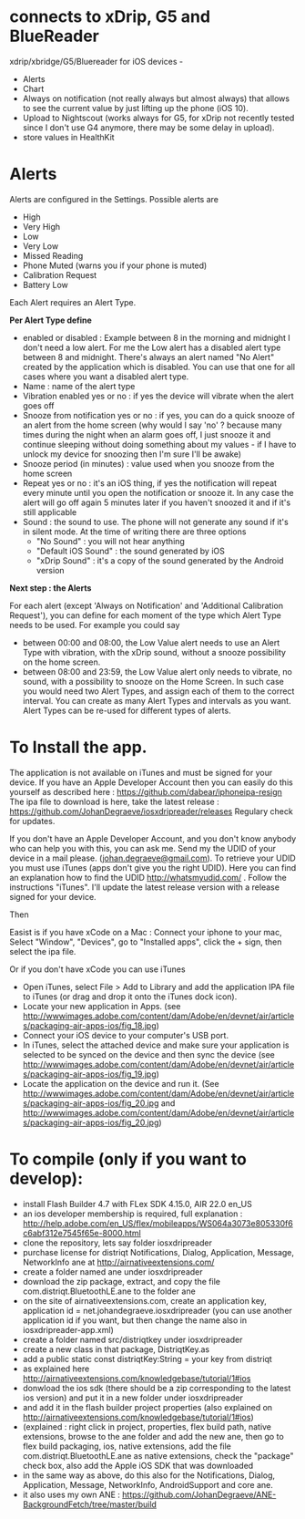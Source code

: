 # connects to xDrip, G5 and BlueReader



xdrip/xbridge/G5/Bluereader for iOS devices - 

* Alerts
* Chart
* Always on notification (not really always but almost always) that allows to see the current value by just lifting up the phone (iOS 10).
* Upload to Nightscout (works always for G5, for xDrip not recently tested since I don't use G4 anymore, there may be some delay in upload).
* store values in HealthKit


# Alerts

Alerts are configured in the Settings. 
Possible alerts are
 * High
 * Very High
 * Low
 * Very Low
 * Missed Reading
 * Phone Muted (warns you if your phone is muted)
 * Calibration Request
 * Battery Low

Each Alert requires an Alert Type.

__Per Alert Type define__
 * enabled or disabled : Example between 8 in the morning and midnight I don't need a low alert. For me the Low alert has a disabled alert type between 8 and midnight. There's
 always an alert named "No Alert" created by the application which is disabled. You can use that one for all cases where you want a disabled alert type.
 * Name : name of the alert type
 * Vibration enabled yes or no : if yes the device will vibrate when the alert goes off
 * Snooze from notification yes or no : if yes, you can do a quick snooze of an alert from the home screen (why would I say 'no' ? because many times during the night when an alarm goes off, I just snooze it and continue sleeping without doing something about my values - if I have to unlock my device for snoozing then I'm sure I'll be awake)
 * Snooze period (in minutes) : value used when you snooze from the home screen
 * Repeat yes or no : it's an iOS thing, if yes the notification will repeat every minute until you open the notification or snooze it. In any case the alert will go off again 5 minutes later if you haven't snoozed it and if it's still applicable
 * Sound : the sound to use. 
   The phone will not generate any sound if it's in silent mode.
   At the time of writing there are three options
   * "No Sound" : you will not hear anything
   * "Default iOS Sound" : the sound generated by iOS
   * "xDrip Sound" : it's a copy of the sound generated by the Android version

__Next step : the Alerts__

For each alert (except 'Always on Notification' and 'Additional Calibration Request'), you can define for each moment of the type which Alert Type needs to be used. 
For example you could say 
* between 00:00 and 08:00, the Low Value alert needs to use an Alert Type with vibration, with the xDrip sound, without a snooze possibility on the home screen.
* between 08:00 and 23:59, the Low Value alert only needs to vibrate, no sound, with a possibility to snooze on the Home Screen.
In such case you would need two Alert Types, and assign each of them to the correct interval.
You can create as many Alert Types and intervals as you want.
Alert Types can be re-used for different types of alerts.

# To Install the app.

The application is not available on iTunes and must be signed for your device.
If you have an Apple Developer Account then you can easily do this yourself as described here : https://github.com/dabear/iphoneipa-resign
The ipa file to download is here, take the latest release : https://github.com/JohanDegraeve/iosxdripreader/releases
Regulary check for updates.

If you don't have an Apple Developer Account, and you don't know anybody who can help you with this, you can ask me.
Send my the UDID of your device in a mail please. (johan.degraeve@gmail.com).
To retrieve your UDID you must use iTunes (apps don't give you the right UDID). Here you can find an explanation how to find the UDID http://whatsmyudid.com/ . Follow the instructions "iTunes".
I'll update the latest release version with a release signed for your device.

Then

Easist is if you have xCode on a Mac : Connect your iphone to your mac,
Select "Window", "Devices", go to "Installed apps", click the + sign, then select the ipa file.

Or if you don't have xCode you can use iTunes 

* Open iTunes, select File > Add to Library and add the application IPA file to iTunes (or drag and drop it onto the iTunes dock icon).
* Locate your new application in Apps. (see http://wwwimages.adobe.com/content/dam/Adobe/en/devnet/air/articles/packaging-air-apps-ios/fig_18.jpg)
* Connect your iOS device to your computer's USB port.
* In iTunes, select the attached device and make sure your application is selected to be synced on the device and then sync the device (see http://wwwimages.adobe.com/content/dam/Adobe/en/devnet/air/articles/packaging-air-apps-ios/fig_19.jpg)
* Locate the application on the device and run it. (See http://wwwimages.adobe.com/content/dam/Adobe/en/devnet/air/articles/packaging-air-apps-ios/fig_20.jpg and http://wwwimages.adobe.com/content/dam/Adobe/en/devnet/air/articles/packaging-air-apps-ios/fig_20.jpg)

# To compile (only if you want to develop):
- install Flash Builder 4.7 with FLex SDK 4.15.0, AIR 22.0 en_US
- an ios developer membership is required, full explanation : http://help.adobe.com/en_US/flex/mobileapps/WS064a3073e805330f6c6abf312e7545f65e-8000.html
- clone the repository, lets say folder iosxdripreader
- purchase license for distriqt Notifications, Dialog, Application, Message, NetworkInfo ane at http://airnativeextensions.com/
- create a folder named ane under iosxdripreader
- download the zip package, extract, and copy the file com.distriqt.BluetoothLE.ane to the folder ane
- on the site of airnativeextensions.com, create an application key, application id = net.johandegraeve.iosxdripreader (you can use another application id if you want, but then change the name also in iosxdripreader-app.xml)
- create a folder named src/distriqtkey under iosxdripreader
- create a new class in that package, DistriqtKey.as
- add a public static const distriqtKey:String = your key from distriqt
- as explained here http://airnativeextensions.com/knowledgebase/tutorial/1#ios
- donwload the ios sdk (there should be a zip corresponding to the latest ios version) and put it in a new folder under iosxdripreader
- and add it in the flash builder project properties (also explained on  http://airnativeextensions.com/knowledgebase/tutorial/1#ios)
- (explained : right click in project, properties, flex build path, native extensions, browse to the ane folder and add the new ane, then go to flex build packaging, ios, native extensions, add the file com.distriqt.BluetoothLE.ane as native extensions, check the "package" check box, also add the Apple iOS SDK that was downloaded
- in the same way as above, do this also for the Notifications, Dialog, Application, Message, NetworkInfo, AndroidSupport and core ane.
- it also uses my own ANE : https://github.com/JohanDegraeve/ANE-BackgroundFetch/tree/master/build
